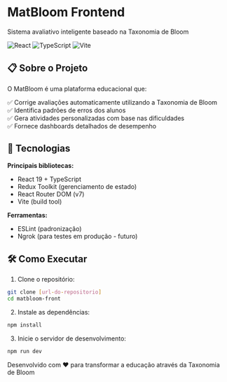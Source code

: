 # MatBloom Frontend

Sistema avaliativo inteligente baseado na Taxonomia de Bloom

![React](https://img.shields.io/badge/React-20232A?style=for-the-badge&logo=react&logoColor=61DAFB)
![TypeScript](https://img.shields.io/badge/TypeScript-007ACC?style=for-the-badge&logo=typescript&logoColor=white)
![Vite](https://img.shields.io/badge/Vite-B73BFE?style=for-the-badge&logo=vite&logoColor=FFD62E)

## 📋 Sobre o Projeto

O MatBloom é uma plataforma educacional que:

✅ Corrige avaliações automaticamente utilizando a Taxonomia de Bloom  
✅ Identifica padrões de erros dos alunos  
✅ Gera atividades personalizadas com base nas dificuldades  
✅ Fornece dashboards detalhados de desempenho  

## 🚀 Tecnologias

**Principais bibliotecas:**
- React 19 + TypeScript
- Redux Toolkit (gerenciamento de estado)
- React Router DOM (v7)
- Vite (build tool)

**Ferramentas:**
- ESLint (padronização)
- Ngrok (para testes em produção - futuro)

## 🛠️ Como Executar

1. Clone o repositório:
```bash
git clone [url-do-repositorio]
cd matbloom-front
``` 
2. Instale as dependências:
```bash
npm install
```
3. Inicie o servidor de desenvolvimento:
```bash
npm run dev
```

Desenvolvido com ❤️ para transformar a educação através da Taxonomia de Bloom